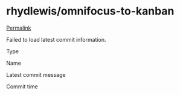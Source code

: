 # rhydlewis/omnifocus-to-kanban

 [Permalink](https://github.com/rhydlewis/omnifocus-to-kanban/tree/17835eca34874917117ce14d19aeda08a2fc0ba0/omnifocustokanban)

 Failed to load latest commit information.

Type

Name

Latest commit message

Commit time

